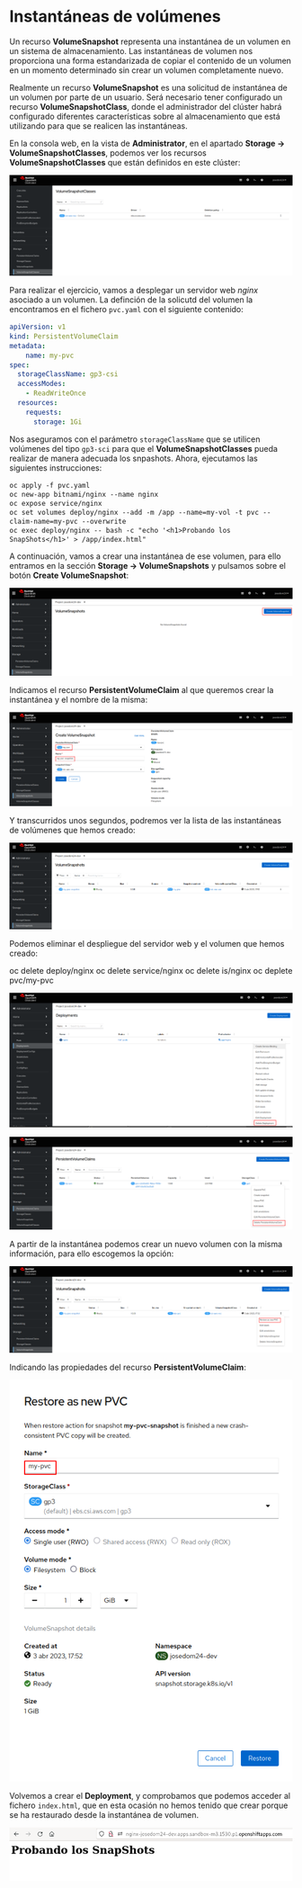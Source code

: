# Instantáneas de volúmenes

Un recurso **VolumeSnapshot** representa una instantánea de un volumen en un sistema de almacenamiento. Las instantáneas de volumen nos proporciona una forma estandarizada de copiar el contenido de un volumen en un momento determinado sin crear un volumen completamente nuevo.

Realmente un recurso **VolumeSnapshot** es una solicitud de instantánea de un volumen por parte de un usuario. Será necesario tener configurado un recurso **VolumeSnapshotClass**, donde el administrador del clúster habrá configurado diferentes características sobre al almacenamiento que está utilizando para que se realicen las instantáneas.

En la consola web, en la vista de **Administrator**, en el apartado **Storage -> VolumeSnapshotClasses**, podemos ver los recursos **VolumeSnapshotClasses** que están definidos en este clúster:

![snapshot](img/snapshot1.png)

Para realizar el ejercicio, vamos a desplegar un servidor web *nginx* asociado a un volumen.
La definción de la solicutd del volumen la encontramos en el fichero `pvc.yaml` con el siguiente contenido:

```yaml
apiVersion: v1
kind: PersistentVolumeClaim
metadata:
    name: my-pvc
spec:
  storageClassName: gp3-csi
  accessModes:
    - ReadWriteOnce
  resources:
    requests:
      storage: 1Gi
```

Nos aseguramos con el parámetro `storageClassName` que se utilicen volúmenes del tipo `gp3-sci` para que el **VolumeSnapshotClasses** pueda realizar de manera adecuada los snpashots. Ahora, ejecutamos las siguientes instrucciones:

    oc apply -f pvc.yaml
    oc new-app bitnami/nginx --name nginx
    oc expose service/nginx
    oc set volumes deploy/nginx --add -m /app --name=my-vol -t pvc --claim-name=my-pvc --overwrite
    oc exec deploy/nginx -- bash -c "echo '<h1>Probando los SnapShots</h1>' > /app/index.html"

A continuación, vamos a crear una instantánea de ese volumen, para ello entramos en la sección **Storage -> VolumeSnapshots** y pulsamos sobre el botón **Create VolumeSnapshot**:

![snapshot](img/snapshot2.png)

Indicamos el recurso **PersistentVolumeClaim** al que queremos crear la instantánea y el nombre de la misma:

![snapshot](img/snapshot3.png)

Y transcurridos unos segundos, podremos ver la lista de las instantáneas de volúmenes que hemos creado:

![snapshot](img/snapshot4.png)

Podemos eliminar el despliegue del servidor web y el volumen que hemos creado:

oc delete deploy/nginx
oc delete service/nginx
oc delete is/nginx
oc deplete pvc/my-pvc

![snapshot](img/snapshot5.png)

![snapshot](img/snapshot6.png)

A partir de la instantánea podemos crear un nuevo volumen con la misma información, para ello escogemos la opción:

![snapshot](img/snapshot7.png)

Indicando las propiedades del recurso **PersistentVolumeClaim**:

![snapshot](img/snapshot8.png)

Volvemos a crear el **Deployment**, y comprobamos que podemos acceder al fichero `index.html`, que en esta ocasión no hemos tenido que crear porque se ha restaurado desde la instantánea de volumen.

![snapshot](img/snapshot9.png)
